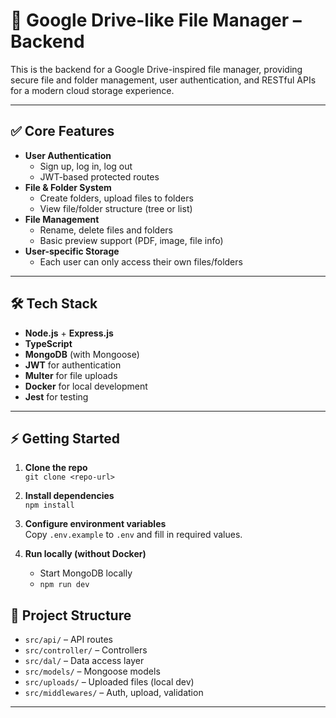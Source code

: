 # 🚀 Google Drive-like File Manager – Backend

This is the backend for a Google Drive-inspired file manager, providing secure file and folder management, user authentication, and RESTful APIs for a modern cloud storage experience.

---

## ✅ Core Features

- **User Authentication**
  - Sign up, log in, log out
  - JWT-based protected routes
- **File & Folder System**
  - Create folders, upload files to folders
  - View file/folder structure (tree or list)
- **File Management**
  - Rename, delete files and folders
  - Basic preview support (PDF, image, file info)
- **User-specific Storage**
  - Each user can only access their own files/folders

---

## 🛠️ Tech Stack

- **Node.js** + **Express.js**
- **TypeScript**
- **MongoDB** (with Mongoose)
- **JWT** for authentication
- **Multer** for file uploads
- **Docker** for local development
- **Jest** for testing

---

## ⚡ Getting Started

1. **Clone the repo**  
   `git clone <repo-url>`

2. **Install dependencies**  
   `npm install`

3. **Configure environment variables**  
   Copy `.env.example` to `.env` and fill in required values.


4. **Run locally (without Docker)**  
   - Start MongoDB locally
   - `npm run dev`



## 📁 Project Structure

- `src/api/` – API routes
- `src/controller/` – Controllers
- `src/dal/` – Data access layer
- `src/models/` – Mongoose models
- `src/uploads/` – Uploaded files (local dev)
- `src/middlewares/` – Auth, upload, validation

---

